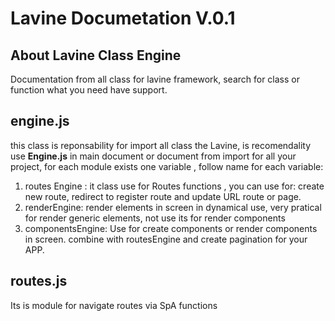 # Lavine Documetation V.0.1

## About Lavine Class Engine

Documentation from all class for lavine framework,  search for class or function what you need have support.

## engine.js

this class is reponsability for import all class the Lavine, is recomendality use **Engine.js**
in main document or document from import for all your project, for each module exists one variable , follow name for each variable:

1. routes Engine : it class use for Routes functions , you can use for: create new route, redirect to register route and update URL route or page.
2. renderEngine: render elements in screen in dynamical use, very pratical for render generic elements, not use its for render components
3. componentsEngine: Use for create components or render components in screen. combine with routesEngine and create pagination for your APP.

## routes.js

Its is module for navigate routes via SpA functions
